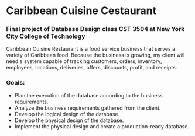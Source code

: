 # Caribbean Cuisine Cestaurant
### Final project of Database Design class CST 3504 at New York City College of Technology

Caribbean Cuisine Restaurant is a food service business that serves a variety of Caribbean food. Because the business is growing, my client will need a system capable of tracking customers, orders, inventory, employees, locations, deliveries, offers, discounts, profit, and receipts.

### Goals:
* Plan the execution of the database according to the business requirements.
* Analyze the business requirements gathered from the client.
* Develop the logical design of the database.
* Develop the physical design of the database.
* Implement the physical design and create a production-ready database.

